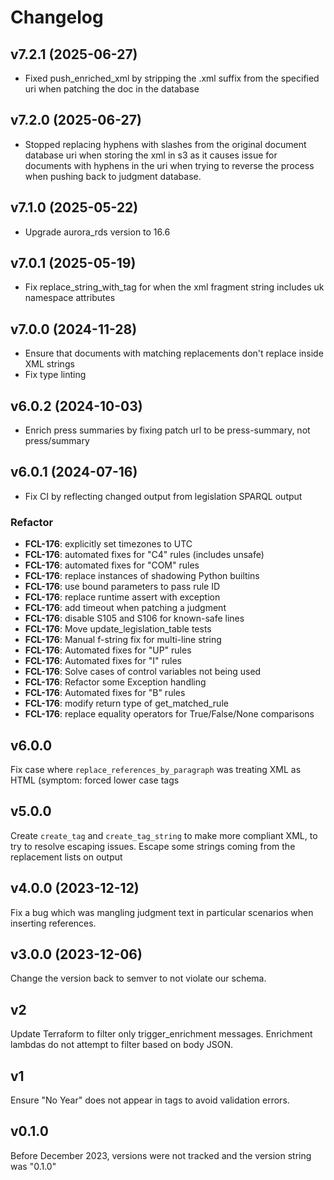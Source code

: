 # Changelog

## v7.2.1 (2025-06-27)

- Fixed push_enriched_xml by stripping the .xml suffix from the specified uri when patching the doc in the database

## v7.2.0 (2025-06-27)

- Stopped replacing hyphens with slashes from the original document database uri when storing the xml in s3 as it causes issue for documents with hyphens in the uri when trying to reverse the process when pushing back to judgment database.

## v7.1.0 (2025-05-22)

- Upgrade aurora_rds version to 16.6

## v7.0.1 (2025-05-19)

- Fix replace_string_with_tag for when the xml fragment string includes uk namespace attributes

## v7.0.0 (2024-11-28)

- Ensure that documents with matching replacements don't replace inside XML strings
- Fix type linting

## v6.0.2 (2024-10-03)

- Enrich press summaries by fixing patch url to be press-summary, not press/summary

## v6.0.1 (2024-07-16)

- Fix CI by reflecting changed output from legislation SPARQL output

### Refactor

- **FCL-176**: explicitly set timezones to UTC
- **FCL-176**: automated fixes for "C4" rules (includes unsafe)
- **FCL-176**: automated fixes for "COM" rules
- **FCL-176**: replace instances of shadowing Python builtins
- **FCL-176**: use bound parameters to pass rule ID
- **FCL-176**: replace runtime assert with exception
- **FCL-176**: add timeout when patching a judgment
- **FCL-176**: disable S105 and S106 for known-safe lines
- **FCL-176**: Move update_legislation_table tests
- **FCL-176**: Manual f-string fix for multi-line string
- **FCL-176**: Automated fixes for "UP" rules
- **FCL-176**: Automated fixes for "I" rules
- **FCL-176**: Solve cases of control variables not being used
- **FCL-176**: Refactor some Exception handling
- **FCL-176**: Automated fixes for "B" rules
- **FCL-176**: modify return type of get_matched_rule
- **FCL-176**: replace equality operators for True/False/None comparisons

## v6.0.0

Fix case where `replace_references_by_paragraph` was treating XML as HTML (symptom: forced lower case tags

## v5.0.0

Create `create_tag` and `create_tag_string` to make more compliant XML, to try to resolve escaping issues.
Escape some strings coming from the replacement lists on output

## v4.0.0 (2023-12-12)

Fix a bug which was mangling judgment text in particular scenarios when inserting references.

## v3.0.0 (2023-12-06)

Change the version back to semver to not violate our schema.

## v2

Update Terraform to filter only trigger_enrichment messages.
Enrichment lambdas do not attempt to filter based on body JSON.

## v1

Ensure "No Year" does not appear in <ref> tags to avoid validation errors.

## v0.1.0

Before December 2023, versions were not tracked and the version string was "0.1.0"
